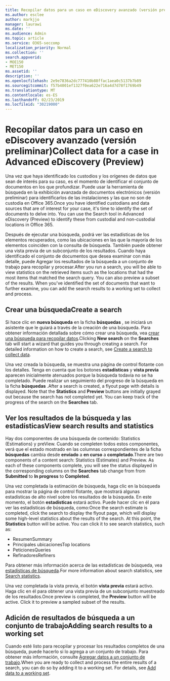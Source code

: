 ```yaml
---
title: Recopilar datos para un caso en eDiscovery avanzado (versión preliminar)
ms.author: esclee
author: markjjo
manager: laurawi
ms.date: ''
ms.audience: Admin
ms.topic: article
ms.service: O365-seccomp
localization_priority: Normal
ms.collection: ''
search.appverid:
- MOE150
- MET150
ms.assetid: ''
description: ''
ms.openlocfilehash: 2e9e7836a2dc777410b88ffac1aea0c5137b7b89
ms.sourcegitcommit: f57b4001ef1327f0ea622e716a4d7d78f1769b49
ms.translationtype: MT
ms.contentlocale: es-ES
ms.lasthandoff: 02/23/2019
ms.locfileid: "30219000"
---
```

# <a name="collect-data-for-a-case-in-advanced-ediscovery-preview"></a><span data-ttu-id="06956-102">Recopilar datos para un caso en eDiscovery avanzado (versión preliminar)</span><span class="sxs-lookup"><span data-stu-id="06956-102">Collect data for a case in Advanced eDiscovery (Preview)</span></span>

<span data-ttu-id="06956-p101">Una vez que haya identificado los custodios y los orígenes de datos que sean de interés para su caso, es el momento de identificar el conjunto de documentos en los que profundizar. Puede usar la herramienta de búsqueda en la exhibición avanzada de documentos electrónicos (versión preliminar) para identificarlos de las instalaciones y las que no son de custodia en Office 365.</span><span class="sxs-lookup"><span data-stu-id="06956-p101">Once you have identified custodians and data sources that are of interest for your case, it's time to identify the set of documents to delve into. You can use the Search tool in Advanced eDiscovery (Preview) to identify these from custodial and non-custodial locations in Office 365.</span></span>

<span data-ttu-id="06956-p102">Después de ejecutar una búsqueda, podrá ver las estadísticas de los elementos recuperados, como las ubicaciones en las que la mayoría de los elementos coinciden con la consulta de búsqueda. También puede obtener una vista previa de un subconjunto de los resultados. Cuando haya identificado el conjunto de documentos que desea examinar con más detalle, puede Agregar los resultados de la búsqueda a un conjunto de trabajo para recopilar y procesar.</span><span class="sxs-lookup"><span data-stu-id="06956-p102">After you run a search, you will be able to view statistics on the retrieved items such as the locations that had the most items that matched the search query. You can also preview a subset of the results. When you've identified the set of documents that want to further examine, you can add the search results to a working set to collect and process.</span></span>

## <a name="create-a-search"></a><span data-ttu-id="06956-108">Crear una búsqueda</span><span class="sxs-lookup"><span data-stu-id="06956-108">Create a search</span></span>

<span data-ttu-id="06956-p103">Si hace clic en **nueva búsqueda** en la ficha **búsquedas** , se iniciará un asistente que le guiará a través de la creación de una búsqueda. Para obtener información detallada sobre cómo crear una búsqueda, vea [crear una búsqueda para recopilar datos](create-search-to-collect-data.md).</span><span class="sxs-lookup"><span data-stu-id="06956-p103">Clicking **New search** on the **Searches** tab will start a wizard that guides you through creating a search. For detailed information on how to create a search, see [Create a search to collect data](create-search-to-collect-data.md).</span></span>

<span data-ttu-id="06956-p104">Una vez creada la búsqueda, se muestra una página de control flotante con los detalles. Tenga en cuenta que los botones **estadísticas** y **vista previa** aparecen inicialmente atenuados porque la búsqueda todavía no se ha completado. Puede realizar un seguimiento del progreso de la búsqueda en la ficha **búsquedas** .</span><span class="sxs-lookup"><span data-stu-id="06956-p104">After a search is created, a flyout page with details is displayed. Note that the **Statistics** and **Preview** buttons are initially grayed out because the search has not completed yet. You can keep track of the progress of the search on the **Searches** tab.</span></span>

## <a name="view-search-results-and-statistics"></a><span data-ttu-id="06956-114">Ver los resultados de la búsqueda y las estadísticas</span><span class="sxs-lookup"><span data-stu-id="06956-114">View search results and statistics</span></span>
<span data-ttu-id="06956-p105">Hay dos componentes de una búsqueda de contenido: Statistics (Estimations) y preView. Cuando se completen todos estos componentes, verá que el estado mostrado en las columnas correspondientes de la ficha **búsquedas** cambia desde **enviado** a **en curso** a **completado**.</span><span class="sxs-lookup"><span data-stu-id="06956-p105">There are two components of a content search: Statistics (Estimates) and Preview. As each of these components complete, you will see the status displayed in the corresponding columns on the **Searches** tab change from from **Submitted** to **In progress** to **Completed**.</span></span>

<span data-ttu-id="06956-p106">Una vez completada la estimación de búsqueda, haga clic en la búsqueda para mostrar la página de control flotante, que mostrará algunas estadísticas de alto nivel sobre los resultados de la búsqueda. En este momento, el botón **estadísticas** estará activo. Puede hacer clic en él para ver las estadísticas de búsqueda, como:</span><span class="sxs-lookup"><span data-stu-id="06956-p106">Once the search estimate is completed, click the search to display the flyout page, which will display some high-level statistics about the results of the search. At this point, the **Statistics** button will be active. You can click it to see search statistics, such as:</span></span>

- <span data-ttu-id="06956-120">Resumen</span><span class="sxs-lookup"><span data-stu-id="06956-120">Summary</span></span>
- <span data-ttu-id="06956-121">Principales ubicaciones</span><span class="sxs-lookup"><span data-stu-id="06956-121">Top locations</span></span>
- <span data-ttu-id="06956-122">Peticiones</span><span class="sxs-lookup"><span data-stu-id="06956-122">Queries</span></span>
- <span data-ttu-id="06956-123">Refinadores</span><span class="sxs-lookup"><span data-stu-id="06956-123">Refiners</span></span>

<span data-ttu-id="06956-124">Para obtener más información acerca de las estadísticas de búsqueda, vea [estadísticas de búsqueda](search-statistics.md).</span><span class="sxs-lookup"><span data-stu-id="06956-124">For more information about search statistics, see [Search statistics](search-statistics.md).</span></span>

<span data-ttu-id="06956-p107">Una vez completada la vista previa, el botón **vista previa** estará activo. Haga clic en él para obtener una vista previa de un subconjunto muestreado de los resultados.</span><span class="sxs-lookup"><span data-stu-id="06956-p107">Once preview is completed, the **Preview** button will be active. Click it to preview a sampled subset of the results.</span></span>

## <a name="adding-search-results-to-a-working-set"></a><span data-ttu-id="06956-127">Adición de resultados de búsqueda a un conjunto de trabajo</span><span class="sxs-lookup"><span data-stu-id="06956-127">Adding search results to a working set</span></span>

<span data-ttu-id="06956-p108">Cuando esté listo para recopilar y procesar los resultados completos de una búsqueda, puede hacerlo si lo agrega a un conjunto de trabajo. Para obtener más información, consulte [Agregar datos a un conjunto de trabajo](add-data-to-working-set.md).</span><span class="sxs-lookup"><span data-stu-id="06956-p108">When you are ready to collect and process the entire results of a search, you can do so by adding it to a working set. For details, see [Add data to a working set](add-data-to-working-set.md).</span></span> 